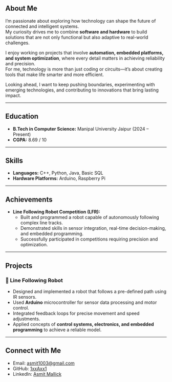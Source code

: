## About Me  
I’m passionate about exploring how technology can shape the future of connected and intelligent systems.  
My curiosity drives me to combine **software and hardware** to build solutions that are not only functional but also adaptive to real-world challenges.  

I enjoy working on projects that involve **automation, embedded platforms, and system optimization**, where every detail matters in achieving reliability and precision.  
For me, technology is more than just coding or circuits—it’s about creating tools that make life smarter and more efficient.  

Looking ahead, I want to keep pushing boundaries, experimenting with emerging technologies, and contributing to innovations that bring lasting impact.  

---

## Education  

- **B.Tech in Computer Science:** Manipal University Jaipur (2024 – Present)  
- **CGPA:** 8.69 / 10  

---

## Skills  

- **Languages:** C++, Python, Java, Basic SQL  
- **Hardware Platforms:** Arduino, Raspberry Pi  

---

## Achievements  

- **Line Following Robot Competition (LFR):**  
  - Built and programmed a robot capable of autonomously following complex line tracks.  
  - Demonstrated skills in sensor integration, real-time decision-making, and embedded programming.  
  - Successfully participated in competitions requiring precision and optimization.  

---

## Projects  

### 🔹 Line Following Robot  
- Designed and implemented a robot that follows a pre-defined path using IR sensors.  
- Used **Arduino** microcontroller for sensor data processing and motor control.  
- Integrated feedback loops for precise movement and speed adjustments.  
- Applied concepts of **control systems, electronics, and embedded programming** to achieve a reliable model.  

---

## Connect with Me  

- Email: [asmit1003@gmail.com](mailto:asmit1003@gmail.com)  
- GitHub: [1xxAxx1](https://github.com/1xxAxx1)  
- LinkedIn: [Asmit Mallick](https://www.linkedin.com/in/asmit-mallick/) 
